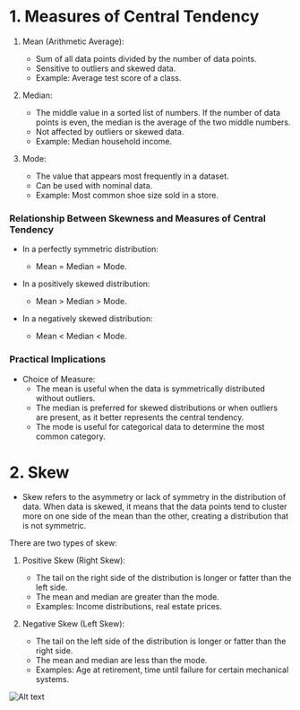 # 1. Measures of Central Tendency

1. Mean (Arithmetic Average):
    * Sum of all data points divided by the number of data points.
    * Sensitive to outliers and skewed data.
    * Example: Average test score of a class.

2. Median:
    * The middle value in a sorted list of numbers. If the number of data points is even, the median is the average of the two middle numbers.
    * Not affected by outliers or skewed data.
    * Example: Median household income.

3. Mode:
    * The value that appears most frequently in a dataset.
    * Can be used with nominal data.
    * Example: Most common shoe size sold in a store.

### Relationship Between Skewness and Measures of Central Tendency
* In a perfectly symmetric distribution:
    * Mean = Median = Mode.

* In a positively skewed distribution:
    * Mean > Median > Mode.

* In a negatively skewed distribution:
    * Mean < Median < Mode.

### Practical Implications
* Choice of Measure:
    * The mean is useful when the data is symmetrically distributed without outliers.
    * The median is preferred for skewed distributions or when outliers are present, as it better represents the central tendency.
    * The mode is useful for categorical data to determine the most common category.


# 2. Skew
    
* Skew refers to the asymmetry or lack of symmetry in the distribution of data. When data is skewed, it means that the data points tend to cluster more on one side of the mean than the other, creating a distribution that is not symmetric. 

There are two types of skew:

1. Positive Skew (Right Skew):
    * The tail on the right side of the distribution is longer or fatter than the left side.
    * The mean and median are greater than the mode.
    * Examples: Income distributions, real estate prices.

2. Negative Skew (Left Skew):
    * The tail on the left side of the distribution is longer or fatter than the right side.
    * The mean and median are less than the mode.
    * Examples: Age at retirement, time until failure for certain mechanical systems.
  
![Alt text](https://i.sstatic.net/SJquJ.png "skew")
